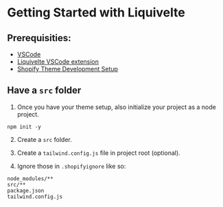 # Getting Started with Liquivelte

## Prerequisities:
  - [VSCode](https://code.visualstudio.com/download)
  - [Liquivelte VSCode extension](https://marketplace.visualstudio.com/items?itemName=malipetek.liquivelte)
  - [Shopify Theme Development Setup](https://shopify.dev/docs/themes/getting-started/create)

## Have a `src` folder

  1. Once you have your theme setup, also initialize your project as a node project.
```
npm init -y
```

  2. Create a `src` folder.
  
  3. Create a `tailwind.config.js` file in project root (optional).


  4. Ignore those in `.shopifyignore` like so:

```
node_modules/**
src/**
package.json
tailwind.config.js

```

